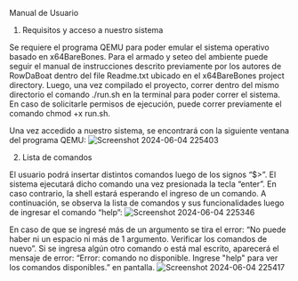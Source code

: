 Manual de Usuario

1. Requisitos y acceso a nuestro sistema

Se requiere el programa QEMU para poder emular el sistema operativo basado en x64BareBones. 
Para el armado y seteo del ambiente puede seguir el manual de instrucciones descrito previamente por los autores de RowDaBoat dentro del file Readme.txt ubicado en el x64BareBones project directory. Luego, una vez compilado el proyecto, correr dentro del mismo directorio el comando ./run.sh en la terminal para poder correr el sistema. En caso de solicitarle permisos de ejecución, puede correr previamente el comando chmod +x run.sh.

Una vez accedido a nuestro sistema, se encontrará con la siguiente ventana del programa QEMU: 
![Screenshot 2024-06-04 225403](https://github.com/clee0412/tpe_arqui/assets/117415072/8cf5d0cd-8196-4ab5-8ed0-c8066cb59c6c)

2. Lista de comandos

El usuario podrá insertar distintos comandos luego de los signos “$>”. El sistema ejecutará dicho comando una vez presionada la tecla “enter”. En caso contrario, la shell estará esperando el ingreso de un comando.
A continuación, se observa la lista de comandos y sus funcionalidades luego de ingresar el comando “help”:
![Screenshot 2024-06-04 225346](https://github.com/clee0412/tpe_arqui/assets/117415072/b5c75bff-d8fc-47f2-b99c-cc9f449f8350)

En caso de que se ingresé más de un argumento se tira el error: “No puede haber ni un espacio ni más de 1 argumento. Verificar los comandos de nuevo”. Si se ingresa algún otro comando o está mal escrito, aparecerá el mensaje de error: “Error: comando no disponible. Ingrese "help" para ver los comandos disponibles.” en pantalla. 
![Screenshot 2024-06-04 225417](https://github.com/clee0412/tpe_arqui/assets/117415072/cbbfe88d-06c9-4f78-94e9-f26c919af7c9)
